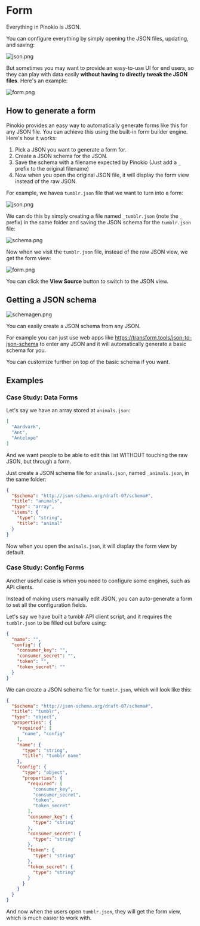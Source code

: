 # Form

Everything in Pinokio is JSON.

You can configure everything by simply opening the JSON files, updating, and saving:

![json.png](json.png)

But sometimes you may want to provide an easy-to-use UI for end users, so they can play with data easily **without having to directly tweak the JSON files**. Here's an example:

![form.png](form.png)

## How to generate a form

Pinokio provides an easy way to automatically generate forms like this for any JSON file. You can achieve this using the built-in form builder engine. Here's how it works:

1. Pick a JSON you want to generate a form for.
2. Create a JSON schema for the JSON.
3. Save the schema with a filename expected by Pinokio (Just add a `_` prefix to the original filename)
4. Now when you open the original JSON file, it will display the form view instead of the raw JSON.

For example, we havea `tumblr.json` file that we want to turn into a form:

![json.png](json.png)

We can do this by simply creating a file named `_tumblr.json` (note the `_` prefix) in the same folder and saving the JSON schema for the `tumblr.json` file:

![schema.png](schema.png)

Now when we visit the `tumblr.json` file, instead of the raw JSON view, we get the form view:

![form.png](form.png)

You can click the **View Source** button to switch to the JSON view.

## Getting a JSON schema

![schemagen.png](schemagen.png)

You can easily create a JSON schema from any JSON.

For example you can just use web apps like https://transform.tools/json-to-json-schema to enter any JSON and it will automatically generate a basic schema for you.

You can customize further on top of the basic schema if you want.

## Examples

### Case Study: Data Forms

Let's say we have an array stored at `animals.json`:

```json
[
  "Aardvark",
  "Ant",
  "Antelope"
]
```

And we want people to be able to edit this list WITHOUT touching the raw JSON, but through a form.

Just create a JSON schema file for `animals.json`, named `_animals.json`, in the same folder:

```json
{
  "$schema": "http://json-schema.org/draft-07/schema#",
  "title": "animals",
  "type": "array",
  "items": {
    "type": "string",
    "title": "animal"
  }
}
```

Now when you open the `animals.json`, it will display the form view by default.

### Case Study: Config Forms

Another useful case is when you need to configure some engines, such as API clients.

Instead of making users manually edit JSON, you can auto-generate a form to set all the configuration fields.

Let's say we have built a tumblr API client script, and it requires the `tumblr.json` to be filled out before using:

```json
{
  "name": "",
  "config": {
    "consumer_key": "",
    "consumer_secret": "",
    "token": "",
    "token_secret": ""
  }
}
```

We can create a JSON schema file for `tumblr.json`, which will look like this:


```json
{
  "$schema": "http://json-schema.org/draft-07/schema#",
  "title": "tumblr",
  "type": "object",
  "properties": {
    "required": [
      "name", "config"
    ],
    "name": {
      "type": "string",
      "title": "tumblr name"
    },
    "config": {
      "type": "object",
      "properties": {
        "required": [
          "consumer_key",
          "consumer_secret",
          "token",
          "token_secret"
        ],
        "consumer_key": {
          "type": "string"
        },
        "consumer_secret": {
          "type": "string"
        },
        "token": {
          "type": "string"
        },
        "token_secret": {
          "type": "string"
        }
      }
    }
  }
}
```

And now when the users open `tumblr.json`, they will get the form view, which is much easier to work with.

